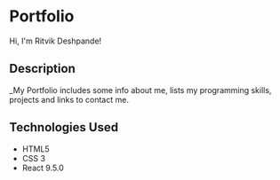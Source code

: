 # Portfolio
Hi, I'm Ritvik Deshpande!

## Description
_My Portfolio includes some info about me, lists my programming skills, projects and links to contact me. 

## Technologies Used
- HTML5
- CSS 3
- React 9.5.0
